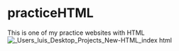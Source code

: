 # practiceHTML
This is one of my practice websites with HTML
![_Users_luis_Desktop_Projects_New-HTML_index html](https://user-images.githubusercontent.com/91508647/136282315-a5320d6f-1c53-4ac4-967f-743b72b682bb.png)
